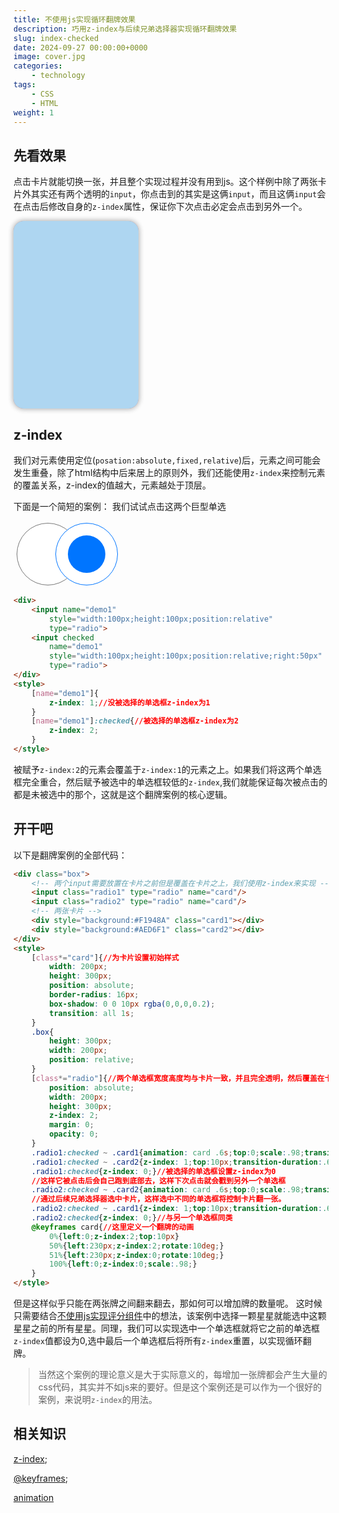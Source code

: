 ```yaml
---
title: 不使用js实现循环翻牌效果
description: 巧用z-index与后续兄弟选择器实现循环翻牌效果
slug: index-checked
date: 2024-09-27 00:00:00+0000
image: cover.jpg
categories:
    - technology
tags:
    - CSS
    - HTML
weight: 1 
---
```


## 先看效果
点击卡片就能切换一张，并且整个实现过程并没有用到js。这个样例中除了两张卡片外其实还有两个透明的`input`，你点击到的其实是这俩`input`，而且这俩`input`会在点击后修改自身的`z-index`属性，保证你下次点击必定会点击到另外一个。

<div class="box">
    <input class="radio1" type="radio" name="card"/>
    <input class="radio2" type="radio" name="card"/>
    <div style="background:#F1948A" class="cardd1"></div>
    <div style="background:#AED6F1" class="cardd2"></div>
</div>
<style>
    [class*="cardd"]{
        width: 200px;
        height: 300px;
        position: absolute;
        border-radius: 16px;
        box-shadow: 0 0 10px rgba(0,0,0,0.2);
        transition: all 1s;
    }
    .box{
        height: 300px;
        width: 200px;
        position: relative;
    }
    [class*="radio"]{
        position: absolute;
        width: 200px;
        height: 300px;
        z-index: 2;
        margin: 0;
        opacity: 0;
    }
    .radio1:checked ~ .cardd1{animation: card .6s;top:0;scale:.98;transition-duration:.6s}
    .radio1:checked ~ .cardd2{z-index: 1;top:10px;transition-duration:.6s}
    .radio1:checked{z-index: 0;}
    .radio2:checked ~ .cardd2{animation: card .6s;top:0;scale:.98;transition-duration:.6s}
    .radio2:checked ~ .cardd1{z-index: 1;top:10px;transition-duration:.6s}
    .radio2:checked{z-index: 0;}
    @keyframes card{
        0%{left:0;z-index:2;top:10px}
        50%{left:230px;z-index:2;rotate:10deg;}
        51%{left:230px;z-index:0;rotate:10deg;}
        100%{left:0;z-index:0;scale:.98;}
    }
</style>

## z-index
我们对元素使用定位(`posation:absolute,fixed,relative`)后，元素之间可能会发生重叠，除了html结构中后来居上的原则外，我们还能使用`z-index`来控制元素的覆盖关系，z-index的值越大，元素越处于顶层。

下面是一个简短的案例：
我们试试点击这两个巨型单选

<div>
    <input name="demo1" style="width:100px;height:100px;position:relative" type="radio">
    <input name="demo1" checked style="width:100px;height:100px;position:relative;right:50px" type="radio">
</div>
<style>
    [name="demo1"]{
        z-index: 1;
    }
    [name="demo1"]:checked{
        z-index: 2;
    }
</style>

```html
<div>
    <input name="demo1" 
        style="width:100px;height:100px;position:relative"
        type="radio">
    <input checked
        name="demo1"
        style="width:100px;height:100px;position:relative;right:50px"
        type="radio">
</div>
<style>
    [name="demo1"]{
        z-index: 1;//没被选择的单选框z-index为1
    }
    [name="demo1"]:checked{//被选择的单选框z-index为2
        z-index: 2;
    }
</style>
```

被赋予`z-index:2`的元素会覆盖于`z-index:1`的元素之上。如果我们将这两个单选框完全重合，然后赋予被选中的单选框较低的`z-index`,我们就能保证每次被点击的都是未被选中的那个，这就是这个翻牌案例的核心逻辑。

## 开干吧
以下是翻牌案例的全部代码：
```html
<div class="box">
    <!-- 两个input需要放置在卡片之前但是覆盖在卡片之上，我们使用z-index来实现 -->
    <input class="radio1" type="radio" name="card"/>
    <input class="radio2" type="radio" name="card"/>
    <!-- 两张卡片 -->
    <div style="background:#F1948A" class="card1"></div>
    <div style="background:#AED6F1" class="card2"></div>
</div>
<style>
    [class*="card"]{//为卡片设置初始样式
        width: 200px;
        height: 300px;
        position: absolute;
        border-radius: 16px;
        box-shadow: 0 0 10px rgba(0,0,0,0.2);
        transition: all 1s;
    }
    .box{
        height: 300px;
        width: 200px;
        position: relative;
    }
    [class*="radio"]{//两个单选框宽度高度均与卡片一致，并且完全透明，然后覆盖在卡片之上
        position: absolute;
        width: 200px;
        height: 300px;
        z-index: 2;
        margin: 0;
        opacity: 0;
    }
    .radio1:checked ~ .card1{animation: card .6s;top:0;scale:.98;transition-duration:.6s}
    .radio1:checked ~ .card2{z-index: 1;top:10px;transition-duration:.6s}
    .radio1:checked{z-index: 0;}//被选择的单选框设置z-index为0
    //这样它被点击后会自己跑到底部去，这样下次点击就会戳到另外一个单选框
    .radio2:checked ~ .card2{animation: card .6s;top:0;scale:.98;transition-duration:.6s}
    //通过后续兄弟选择器选中卡片，这样选中不同的单选框将控制卡片翻一张。
    .radio2:checked ~ .card1{z-index: 1;top:10px;transition-duration:.6s}
    .radio2:checked{z-index: 0;}//与另一个单选框同类
    @keyframes card{//这里定义一个翻牌的动画
        0%{left:0;z-index:2;top:10px}
        50%{left:230px;z-index:2;rotate:10deg;}
        51%{left:230px;z-index:0;rotate:10deg;}
        100%{left:0;z-index:0;scale:.98;}
    }
</style>
```

但是这样似乎只能在两张牌之间翻来翻去，那如何可以增加牌的数量呢。
这时候只需要结合[不使用js实现评分组件](https://blog.zhoujump.club/p/input-star/)中的想法，该案例中选择一颗星星就能选中这颗星星之前的所有星星。同理，我们可以实现选中一个单选框就将它之前的单选框`z-index`值都设为0,选中最后一个单选框后将所有`z-index`重置，以实现循环翻牌。

>当然这个案例的理论意义是大于实际意义的，每增加一张牌都会产生大量的css代码，其实并不如js来的要好。但是这个案例还是可以作为一个很好的案例，来说明`z-index`的用法。

## 相关知识
[z-index](https://developer.mozilla.org/zh-CN/docs/Web/CSS/z-index);

[@keyframes](https://developer.mozilla.org/zh-CN/docs/Web/CSS/@keyframes);

[animation](@keyframes)

